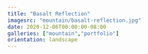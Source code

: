 ```yaml
---
title: "Basalt Reflection"
imagesrc: "mountain/basalt-reflection.jpg"
date: 2020-12-06T00:00:00-08:00
galleries: ["mountain","portfolio"]
orientation: landscape
---
```


